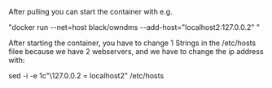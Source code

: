 After pulling you can start the container with e.g.

"docker run --net=host black/owndms --add-host="localhost2:127.0.0.2" " 

After starting the container, you have to change 1 Strings in the /etc/hosts filee because we have 2 webservers, and we have to change the ip address with:

 sed -i -e 1c"\127.0.0.2            = localhost2" /etc/hosts 
